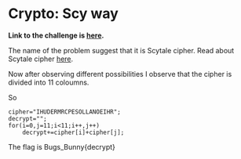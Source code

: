 # Crypto: Scy way

**Link to the challenge is [here](http://www.bugsbunnyctf.me/challenges).**

The name of the problem suggest that it is Scytale cipher.
Read about Scytale cipher [here](https://en.wikipedia.org/wiki/Scytale).

Now after observing different possibilities I observe that the cipher is divided into 11 coloumns.

So

```
cipher="IHUDERMRCPESOLLANOEIHR"; 
decrypt="";
for(i=0,j=11;i<11;i++,j++)
	decrypt+=cipher[i]+cipher[j];

```

The flag is Bugs_Bunny{decrypt}
